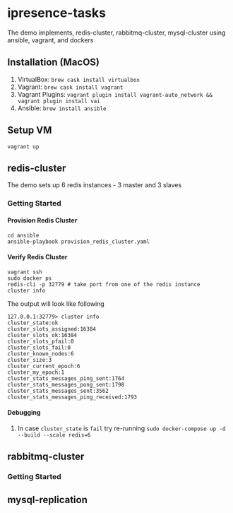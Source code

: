 # ipresence-tasks
The demo implements, redis-cluster, rabbitmq-cluster, mysql-cluster using ansible, vagrant, and dockers

## Installation (MacOS)
1. VirtualBox: `brew cask install virtualbox`
2. Vagrant: `brew cask install vagrant`
3. Vagrant Plugins: `vagrant plugin install vagrant-auto_network && vagrant plugin install vai`
4. Ansible: `brew install ansible`

## Setup VM

```
vagrant up
```

## redis-cluster
The demo sets up 6 redis instances - 3 master and 3 slaves

### Getting Started

#### Provision Redis Cluster
```
cd ansible
ansible-playbook provision_redis_cluster.yaml
```

#### Verify Redis Cluster

```
vagrant ssh
sudo docker ps
redis-cli -p 32779 # take port from one of the redis instance
cluster info
```

The output will look like following
```
127.0.0.1:32779> cluster info
cluster_state:ok
cluster_slots_assigned:16384
cluster_slots_ok:16384
cluster_slots_pfail:0
cluster_slots_fail:0
cluster_known_nodes:6
cluster_size:3
cluster_current_epoch:6
cluster_my_epoch:1
cluster_stats_messages_ping_sent:1764
cluster_stats_messages_pong_sent:1798
cluster_stats_messages_sent:3562
cluster_stats_messages_ping_received:1793
```

#### Debugging

1. In case `cluster_state` is `fail` try re-running `sudo docker-compose up -d --build --scale redis=6`

## rabbitmq-cluster

### Getting Started

## mysql-replication

